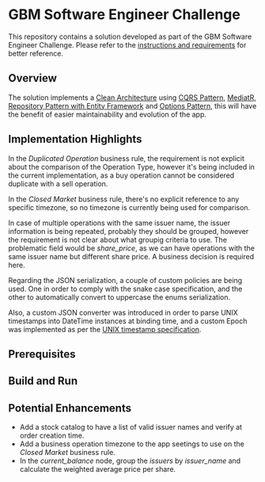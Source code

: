 # GBM Software Engineer Challenge

This repository contains a solution developed as part of the GBM Software Engineer Challenge.
Please refer to the [instructions and requirements](./docs/Back%20End%20Challenge.pdf) for better reference.

## Overview

The solution implements a [Clean Architecture](https://learn.microsoft.com/en-us/dotnet/architecture/modern-web-apps-azure/common-web-application-architectures#clean-architecture) using [CQRS Pattern](https://learn.microsoft.com/en-us/azure/architecture/patterns/cqrs), [MediatR](https://github.com/jbogard/MediatR), [Repository Pattern with Entity Framework](https://learn.microsoft.com/en-us/dotnet/architecture/microservices/microservice-ddd-cqrs-patterns/infrastructure-persistence-layer-implementation-entity-framework-core) and [Options Pattern](https://learn.microsoft.com/en-us/aspnet/core/fundamentals/configuration/options), this will have the benefit of easier maintainability and evolution of the app.

## Implementation Highlights

In the _Duplicated Operation_ business rule, the requirement is not explicit about the comparison of the Operation Type, however it's being included in the current implementation, as a buy operation cannot be considered duplicate with a sell operation.

In the _Closed Market_ business rule, there's no explicit reference to any specific timezone, so no timezone is currently being used for comparison.

In case of multiple operations with the same issuer name, the issuer information is being repeated, probably they should be grouped, however the requirement is not clear about what groupig criteria to use. The problematic field would be _share_price_, as we can have operations with the same issuer name but different share price. A business decision is required here.

Regarding the JSON serialization, a couple of custom policies are being used. One in order to comply with the snake case specification, and the other to automatically convert to uppercase the enums serialization. 

Also, a custom JSON converter was introduced in order to parse UNIX timestamps into DateTime instances at binding time, and a custom Epoch was implemented as per the [UNIX timestamp specification](https://unixtime.org/).

## Prerequisites

## Build and Run

## Potential Enhancements

* Add a stock catalog to have a list of valid issuer names and verify at order creation time.
* Add a business operation timezone to the app seetings to use on the _Closed Market_ business rule.
* In the _current_balance_ node, group the _issuers_ by _issuer_name_ and calculate the weighted average price per share.